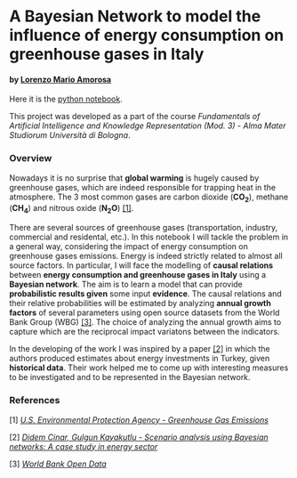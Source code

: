 # A Bayesian Network to model the influence of energy consumption on greenhouse gases in Italy

#### by [Lorenzo Mario Amorosa](https://github.com/Lostefra)

Here it is the [python notebook](https://github.com/Lostefra/Bayesian-network-greenhouse-gases/blob/master/main.ipynb).

This project was developed as a part of the course *Fundamentals of Artificial Intelligence and Knowledge Representation (Mod. 3) - Alma Mater Studiorum Università di Bologna*.

### Overview

Nowadays it is no surprise that **global warming** is hugely caused by greenhouse gases, which are indeed responsible for trapping heat in the atmosphere. The 3 most common gases are carbon dioxide (**CO**<sub><b>2</b></sub>), methane (**CH**<sub><b>4</b></sub>) and nitrous oxide (**N**<sub><b>2</b></sub>**O**) [[1]](#first).

There are several sources of greenhouse gases (transportation, industry, commercial and residental, etc.). In this notebook I will tackle the problem in a general way, considering the impact of energy consumption on greenhouse gases emissions. Energy is indeed strictly related to almost all source factors. In particular, I will face the modelling of **causal relations** between **energy consumption and greenhouse gases in Italy** using a **Bayesian network**. The aim is to learn a model that can provide **probabilistic results given** some input **evidence**. The causal relations and their relative probabilities will be estimated by analyzing **annual growth factors** of several parameters using open source datasets from the World Bank Group (WBG) [[3]](#third). The choice of analyzing the annual growth aims to capture which are the reciprocal impact variatons between the indicators.

In the developing of the work I was inspired by a paper [[2]](#second) in which the authors produced estimates about energy investments in Turkey, given **historical data**. Their work helped me to come up with interesting measures to be investigated and to be represented in the Bayesian network.

### References
<a name="first">[1]</a> [*U.S. Environmental Protection Agency - Greenhouse Gas Emissions*](https://www.epa.gov/ghgemissions/overview-greenhouse-gases)

<a name="second">[2]</a> [*Didem Cinar, Gulgun Kayakutlu - Scenario analysis using Bayesian networks: A case study in energy sector*](https://www.sciencedirect.com/science/article/pii/S0950705110000110)

<a name="third">[3]</a> [*World Bank Open Data*](https://data.worldbank.org/indicator)
